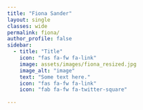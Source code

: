 ```yaml
---
title: "Fiona Sander"
layout: single
classes: wide
permalink: fiona/
author_profile: false
sidebar:
  - title: "Title"
    icon: "fas fa-fw fa-link"
    image: assets/images/fiona_resized.jpg
    image_alt: "image"
    text: "Some text here."
    icon: "fas fa-fw fa-link"
    icon: "fab fa-fw fa-twitter-square"
    
---
```

